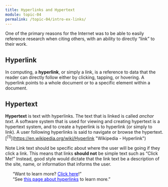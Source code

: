 ```yaml
---
title: Hyperlinks and Hypertext
module: topic-04
permalink: /topic-04/intro-ex-links/
---
```


<div class="divider-heading"></div>

One of the primary reasons for the Internet was to be able to easily reference research when citing others, with an ability to directly “link” to their work.


## Hyperlink
In computing, a **hyperlink**, or simply a link, is a reference to data that the reader can directly follow either by clicking, tapping, or hovering. A hyperlink points to a whole document or to a specific element within a document.


## Hypertext
**Hypertext** is text with hyperlinks. The text that is linked is called _anchor text_. A software system that is used for viewing and creating hypertext is a hypertext system, and to create a hyperlink is to hyperlink (or simply to link). A user following hyperlinks is said to navigate or browse the hypertext. [<sup>\[1]</sup>](https://en.wikipedia.org/wiki/Hyperlink "Wikipedia - Hyperlink")

<span class="label label-info">Note</span> Link text should be specific about where the user will be going if they click a link. This means that links **should not** be simple text such as “Click Me!” Instead, good style would dictate that the link text be a description of the site, name, or information that informs the user.

<ul style="list-style-type: none">
  <li class="icon-con">“Want to learn more? <a href="#" style="color: blue; text-decoration: underline">Click here</a>!”</li>
  <li class="icon-pro">“See <a href="#" style="color: blue; text-decoration: underline">this page about hyperlinks</a> to learn more.”</li>
</ul>
